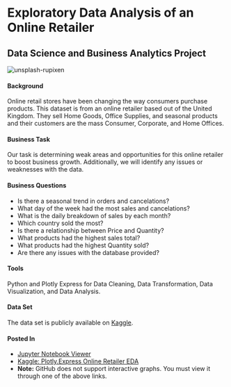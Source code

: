 # Exploratory Data Analysis of an Online Retailer
## Data Science and Business Analytics Project

![unsplash-rupixen](https://github.com/kpperez/Online-Retailer-EDA/assets/123265217/09f902bf-efd2-4036-be2e-42a4d7017d38)

#### Background
Online retail stores have been changing the way consumers purchase products. This dataset is from an online retailer based out of the United Kingdom. They sell Home Goods, Office Supplies, and seasonal products and their customers are the mass Consumer, Corporate, and Home Offices.

#### Business Task
Our task is determining weak areas and opportunities for this online retailer to boost business growth. Additionally, we will identify any issues or weaknesses with the data.

#### Business Questions
- Is there a seasonal trend in orders and cancelations?
- What day of the week had the most sales and cancelations?
- What is the daily breakdown of sales by each month?
- Which country sold the most?
- Is there a relationship between Price and Quantity?
- What products had the highest sales total?
- What products had the highest Quantity sold?
- Are there any issues with the database provided? 

#### Tools
Python and Plotly Express for Data Cleaning, Data Transformation, Data Visualization, and Data Analysis.

#### Data Set
The data set is publicly available on [Kaggle](https://www.kaggle.com/datasets/gabrielramos87/an-online-shop-business).

#### Posted In
- [Jupyter Notebook Viewer](https://nbviewer.org/github/kpperez/Online-Retailer-EDA/blob/main/PXecommerce.ipynb)
- [Kaggle: Plotly.Express Online Retailer EDA](https://www.kaggle.com/code/kpperez/plotly-express-online-retailer-eda/notebook?scriptVersionId=149325759)
- **Note:** GitHub does not support interactive graphs. You must view it through one of the above links.
